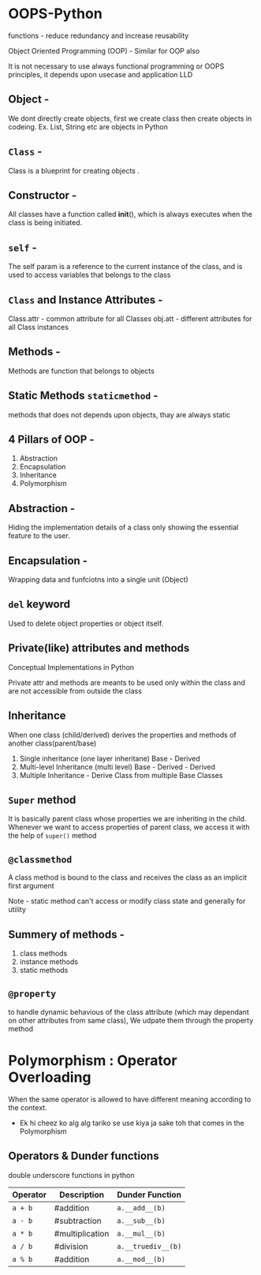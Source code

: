 # OOPS-Python

functions - reduce redundancy and increase reusability

Object Oriented Programming (OOP) - Similar for OOP also

It is not necessary to use always functional programming or OOPS principles, it depends upon usecase and application LLD

## Object - 
We dont directly create objects, first we create class then create objects in codeing.
Ex. List, String etc are objects in Python

## `Class` - 
Class is a blueprint for creating objects .

## Constructor -
All classes have a function called __init__(), which is always executes when the class is being initiated.

## `self` - 
The self param is a reference to the current instance of the class, and is used to access variables that belongs to the class

## `Class` and Instance Attributes - 
Class.attr - common attribute for all Classes
obj.att - different attributes for all Class instances

## Methods -
Methods are function that belongs to objects

## Static Methods `staticmethod` -
methods that does not depends upon objects, thay are always static

## 4 Pillars of OOP - 
1. Abstraction
2. Encapsulation
3. Inheritance
4. Polymorphism

## Abstraction -
Hiding the implementation details of a class only showing the essential feature to the user.

## Encapsulation - 
Wrapping data and funfciotns into a single unit (Object)

## `del` keyword
Used to delete object properties or object itself.

## Private(like) attributes and methods
Conceptual Implementations in Python

Private attr and methods are meants to be used only within the class and are not accessible from outside the class

## Inheritance
When one class (child/derived) derives the properties and methods of another class(parent/base)

1. Single inheritance (one layer inheritane) Base - Derived
2. Multi-level Inheritance (multi level) Base - Derived - Derived
3. Multiple Inheritance - Derive Class from multiple Base Classes

## `Super` method
It is basically parent class whose properties we are inheriting in the child. Whenever we want to access properties of parent class, we access it with the help of `super()` method

## `@classmethod` 
A class method is bound to the class and receives the class as an implicit first argument

Note - static method can't access or modify class state and generally for utility

## Summery of methods - 
1. class methods
2. instance methods
3. static methods

## `@property`
to handle dynamic behavious of the class attribute (which may dependant on other attributes from same class), We udpate them through the property method 

# Polymorphism : Operator Overloading  

When the same operator is allowed to have different meaning according to the context.  

 - Ek hi cheez ko alg alg tariko se use kiya ja sake toh that comes in the Polymorphism

## Operators & Dunder functions  
double underscore functions in python 

| Operator | Description      | Dunder Function    |
|----------|------------------|--------------------|
| `a + b`  | #addition        | `a.__add__(b)`     |
| `a - b`  | #subtraction     | `a.__sub__(b)`     |
| `a * b`  | #multiplication  | `a.__mul__(b)`     |
| `a / b`  | #division        | `a.__truediv__(b)` |
| `a % b`  | #addition        | `a.__mod__(b)`     |
